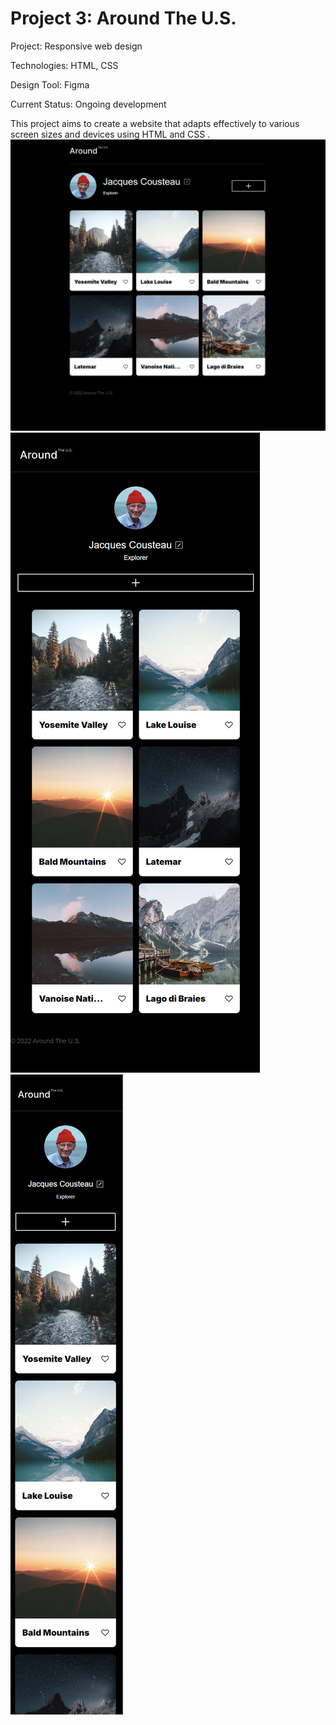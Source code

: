 # Project 3: Around The U.S.

Project: Responsive web design

Technologies: HTML, CSS

Design Tool: Figma

Current Status: Ongoing development

This project aims to create a website that adapts effectively to various screen sizes and devices using HTML and CSS .
![desktop][def]
![tablet][def2]
![mobile][def3]

[def]: ./images/Around%20The%20US%201.png
[def2]: ./images/Around%20The%20US%202.png
[def3]: ./images/Around%20The%20US%203.png

